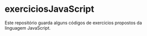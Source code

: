 # exerciciosJavaScript

Este repositório guarda alguns códigos de exercicios propostos da linguagem JavaScript.
